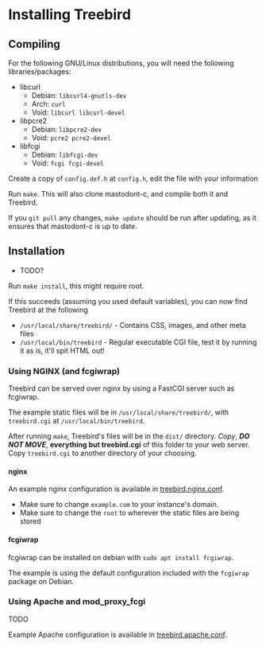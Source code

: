 # Installing Treebird

## Compiling

For the following GNU/Linux distributions, you will need the following libraries/packages:

- libcurl
  - Debian: `libcurl4-gnutls-dev`
  - Arch: `curl`
  - Void: `libcurl libcurl-devel`
- libpcre2
  - Debian: `libpcre2-dev`
  - Void: `pcre2 pcre2-devel`
- libfcgi
  - Debian: `libfcgi-dev`
  - Void: `fcgi fcgi-devel`

Create a copy of `config.def.h` at `config.h`, edit the file with your information

Run `make`. This will also clone mastodont-c, and compile both it and Treebird.

If you `git pull` any changes, `make update` should be run after updating, as it ensures
that mastodont-c is up to date.

## Installation

- TODO?

Run `make install`, this might require root.

If this succeeds (assuming you used default variables), you can now find Treebird at the following

- `/usr/local/share/treebird/` - Contains CSS, images, and other meta files
- `/usr/local/bin/treebird` - Regular executable CGI file, test it by running it as is, it'll spit HTML out!

### Using NGINX (and fcgiwrap)

Treebird can be served over nginx by using a FastCGI server such as fcgiwrap.

The example static files will be in `/usr/local/share/treebird/`, with `treebird.cgi` at `/usr/local/bin/treebird`.

After running `make`, Treebird's files will be in the `dist/` directory. _Copy_, ***DO NOT MOVE***, **everything but treebird.cgi** of this folder to your web server. Copy `treebird.cgi` to another directory of your choosing.

#### nginx
An example nginx configuration is available in [treebird.nginx.conf](./sample/treebird.nginx.conf).
* Make sure to change `example.com` to your instance's domain.
* Make sure to change the `root` to wherever the static files are being stored

#### fcgiwrap
fcgiwrap can be installed on debian with `sudo apt install fcgiwrap`.

The example is using the default configuration included with the `fcgiwrap` package on Debian.

### Using Apache and mod_proxy_fcgi

TODO

Example Apache configuration is available in [treebird.apache.conf](./sample/treebird.apache.conf).
